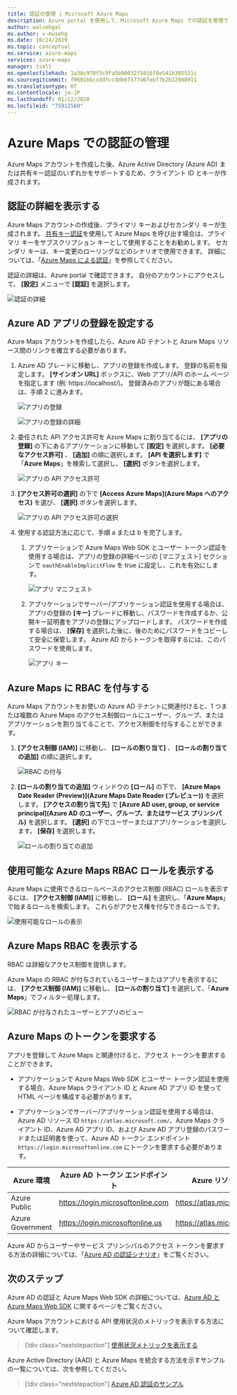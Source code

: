 ```yaml
---
title: 認証の管理 | Microsoft Azure Maps
description: Azure portal を使用して、Microsoft Azure Maps での認証を管理できます。
author: walsehgal
ms.author: v-musehg
ms.date: 10/24/2019
ms.topic: conceptual
ms.service: azure-maps
services: azure-maps
manager: timlt
ms.openlocfilehash: 1a38c970f3c9fa5b90032f5816f8e541b305531c
ms.sourcegitcommit: f9601bbccddfccddb6f577d6febf7b2b12988911
ms.translationtype: HT
ms.contentlocale: ja-JP
ms.lasthandoff: 01/12/2020
ms.locfileid: "75911560"
---
```

# <a name="manage-authentication-in-azure-maps"></a>Azure Maps での認証の管理

Azure Maps アカウントを作成した後、Azure Active Directory (Azure AD) または共有キー認証のいずれかをサポートするため、クライアント ID とキーが作成されます。

## <a name="view-authentication-details"></a>認証の詳細を表示する

Azure Maps アカウントの作成後、プライマリ キーおよびセカンダリ キーが生成されます。 [共有キー認証](https://docs.microsoft.com/azure/azure-maps/azure-maps-authentication#shared-key-authentication)を使用して Azure Maps を呼び出す場合は、プライマリ キーをサブスクリプション キーとして使用することをお勧めします。 セカンダリ キーは、キー変更のローリングなどのシナリオで使用できます。 詳細については、「[Azure Maps による認証](https://aka.ms/amauth)」を参照してください。

認証の詳細は、Azure portal で確認できます。 自分のアカウントにアクセスして、 **[設定]** メニューで **[認証]** を選択します。

![認証の詳細](./media/how-to-manage-authentication/how-to-view-auth.png)


## <a name="set-up-azure-ad-app-registration"></a>Azure AD アプリの登録を設定する

Azure Maps アカウントを作成したら、Azure AD テナントと Azure Maps リソース間のリンクを確立する必要があります。

1. Azure AD ブレードに移動し、アプリの登録を作成します。 登録の名前を指定します。 **[サインオン URL]** ボックスに、Web アプリ/API のホーム ページを指定します (例: https:\//localhost/)。 登録済みのアプリが既にある場合は、手順 2 に進みます。

    ![アプリの登録](./media/how-to-manage-authentication/app-registration.png)

    ![アプリの登録の詳細](./media/how-to-manage-authentication/app-create.png)

2. 委任された API アクセス許可を Azure Maps に割り当てるには、 **[アプリの登録]** の下にあるアプリケーションに移動して **[設定]** を選択します。  **[必要なアクセス許可]** 、 **[追加]** の順に選択します。 **[API を選択します]** で「**Azure Maps**」を検索して選択し、 **[選択]** ボタンを選択します。

    ![アプリの API アクセス許可](./media/how-to-manage-authentication/app-permissions.png)

3. **[アクセス許可の選択]** の下で **[Access Azure Maps]\(Azure Maps へのアクセス\)** を選び、 **[選択]** ボタンを選択します。

    ![アプリの API アクセス許可の選択](./media/how-to-manage-authentication/select-app-permissions.png)

4. 使用する認証方法に応じて、手順 a または b を完了します。

    1. アプリケーションで Azure Maps Web SDK とユーザー トークン認証を使用する場合は、アプリの登録の詳細ページの [マニフェスト] セクションで `oauthEnableImplicitFlow` を true に設定し、これを有効にします。
    
       ![アプリ マニフェスト](./media/how-to-manage-authentication/app-manifest.png)

    2. アプリケーションでサーバー/アプリケーション認証を使用する場合は、アプリの登録の **[キー]** ブレードに移動し、パスワードを作成するか、公開キー証明書をアプリの登録にアップロードします。 パスワードを作成する場合は、 **[保存]** を選択した後に、後のためにパスワードをコピーして安全に保管します。 Azure AD からトークンを取得するには、このパスワードを使用します。

       ![アプリ キー](./media/how-to-manage-authentication/app-keys.png)


## <a name="grant-rbac-to-azure-maps"></a>Azure Maps に RBAC を付与する

Azure Maps アカウントをお使いの Azure AD テナントに関連付けると、1 つまたは複数の Azure Maps のアクセス制御ロールにユーザー、グループ、またはアプリケーションを割り当てることで、アクセス制御を付与することができます。

1. **[アクセス制御 (IAM)]** に移動し、 **[ロールの割り当て]** 、 **[ロールの割り当ての追加]** の順に選択します。

    ![RBAC の付与](./media/how-to-manage-authentication/how-to-grant-rbac.png)

2. **[ロールの割り当ての追加]** ウィンドウの **[ロール]** の下で、 **[Azure Maps Date Reader (Preview)]\(Azure Maps Date Reader (プレビュー)\)** を選択します。 **[アクセスの割り当て先]** で **[Azure AD user, group, or service principal]\(Azure AD のユーザー、グループ、またはサービス プリンシパル\)** を選択します。 **[選択]** の下でユーザーまたはアプリケーションを選択します。 **[保存]** を選択します。

    ![ロールの割り当ての追加](./media/how-to-manage-authentication/add-role-assignment.png)

## <a name="view-available-azure-maps-rbac-roles"></a>使用可能な Azure Maps RBAC ロールを表示する

Azure Maps に使用できるロールベースのアクセス制御 (RBAC) ロールを表示するには、 **[アクセス制御 (IAM)]** に移動し、 **[ロール]** を選択し、「**Azure Maps**」で始まるロールを検索します。 これらがアクセス権を付与できるロールです。

![使用可能なロールの表示](./media/how-to-manage-authentication/how-to-view-avail-roles.png)


## <a name="view-azure-maps-rbac"></a>Azure Maps RBAC を表示する

RBAC は詳細なアクセス制御を提供します。

Azure Maps の RBAC が付与されているユーザーまたはアプリを表示するには、 **[アクセス制御 (IAM)]** に移動し、 **[ロールの割り当て]** を選択して、「**Azure Maps**」でフィルター処理します。

![RBAC が付与されたユーザーとアプリのビュー](./media/how-to-manage-authentication/how-to-view-amrbac.png)


## <a name="request-tokens-for-azure-maps"></a>Azure Maps のトークンを要求する

アプリを登録して Azure Maps と関連付けると、アクセス トークンを要求することができます。

* アプリケーションで Azure Maps Web SDK とユーザー トークン認証を使用する場合、Azure Maps クライアント ID と Azure AD アプリ ID を使って HTML ページを構成する必要があります。

* アプリケーションでサーバー/アプリケーション認証を使用する場合は、Azure AD リソース ID `https://atlas.microsoft.com/`、Azure Maps クライアント ID、Azure AD アプリ ID、および Azure AD アプリ登録のパスワードまたは証明書を使って、Azure AD トークン エンドポイント `https://login.microsoftonline.com` にトークンを要求する必要があります。

| Azure 環境   | Azure AD トークン エンドポイント | Azure リソース ID |
| --------------------|-------------------------|-------------------|
| Azure Public        | https://login.microsoftonline.com | https://atlas.microsoft.com/ |
| Azure Government    | https://login.microsoftonline.us  | https://atlas.microsoft.com/ | 

Azure AD からユーザーやサービス プリンシパルのアクセス トークンを要求する方法の詳細については、「[Azure AD の認証シナリオ](https://docs.microsoft.com/azure/active-directory/develop/authentication-scenarios)」をご覧ください。


## <a name="next-steps"></a>次のステップ

Azure AD の認証と Azure Maps Web SDK の詳細については、[Azure AD と Azure Maps Web SDK](https://docs.microsoft.com/azure/azure-maps/how-to-use-map-control) に関するページをご覧ください。

Azure Maps アカウントにおける API 使用状況のメトリックを表示する方法について確認します。
> [!div class="nextstepaction"] 
> [使用状況メトリックを表示する](how-to-view-api-usage.md)

Azure Active Directory (AAD) と Azure Maps を統合する方法を示すサンプルの一覧については、次を参照してください。

> [!div class="nextstepaction"]
> [Azure AD 認証のサンプル](https://github.com/Azure-Samples/Azure-Maps-AzureAD-Samples)